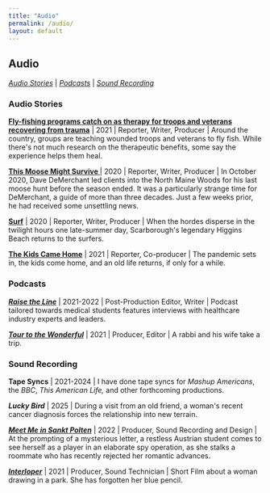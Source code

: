 ```yaml
---
title: "Audio"
permalink: /audio/
layout: default
---
```

## **Audio**
*[Audio Stories](#AudioStories)* \| *[Podcasts](#Podcasts)* \| *[Sound Recording](#SoundRecording)*

### <a name="AudioStories"><a/>Audio Stories

**[Fly-fishing programs catch on as therapy for troops and veterans recovering from trauma](https://americanhomefront.wunc.org/news/2021-11-23/fly-fishing-programs-catch-on-as-therapy-for-troops-and-veterans-recovering-from-trauma)** \| 2021 \| Reporter, Writer, Producer \| Around the country, groups are teaching wounded troops and veterans to fly fish. While there's not much research on the therapeutic benefits, some say the experience helps them heal.

**[This Moose Might Survive ](https://soundcloud.com/andrew-schwartz-191964276/this-moose-might-survive)** \| 2020 \| Reporter, Writer, Producer \| In October 2020, Dave DeMerchant led clients into the North Maine Woods for his last moose hunt before the season ended. It was a particularly strange time for DeMerchant, a guide of more than three decades. Just a few weeks prior, he had received some unsettling news.

**[Surf](https://soundcloud.com/andrew-schwartz-191964276/surfing)** \| 2020 \| Reporter, Writer, Producer \| When the hordes disperse in the twilight hours one late-summer day, Scarborough's legendary Higgins Beach returns to the surfers.

**[The Kids Came Home](https://soundcloud.com/andrew-schwartz-191964276/the-kids-came-home)** \| 2021 \| Reporter, Co-producer \| The pandemic sets in, the kids come home, and an old life returns, if only for a while.

### <a name="Podcasts"><a/>Podcasts

***[Raise the Line](https://www.osmosis.org/raisethelinepodcast)*** \| 2021-2022 \| Post-Production Editor, Writer \| Podcast tailored towards medical students features interviews with healthcare industry experts and leaders.

***[Tour to the Wonderful](https://podcasts.apple.com/us/podcast/tour-to-the-wonderful-podcast/id1547001141)*** \| 2021 \| Producer, Editor \| A rabbi and his wife take a trip.

### <a name="Sound Recording and Production"><a/>Sound Recording

**Tape Syncs** \| 2021-2024 \| I have done tape syncs for *Mashup Americans*, the *BBC*, *This American Life,* and other forthcoming productions.

***Lucky Bird*** \| 2025 \| During a visit from an old friend, a woman's recent cancer diagnosis forces the relationship into new terrain.

***[Meet Me in Sankt Polten](https://www.youtube.com/watch?app=desktop&v=n6OmmVVn7vg)*** \| 2022 \| Producer, Sound Recording and Design \| At the prompting of a mysterious letter, a restless Austrian student comes to see herself as a player in an elaborate spy operation, as she stalks a roommate who has recently rejected her romantic advances.

***[Interloper](https://www.youtube.com/watch?v=5JsN9_D1pP8)*** \| 2021 \| Producer, Sound Technician \| Short Film about a woman drawing in a park. She has forgotten her blue pencil.

